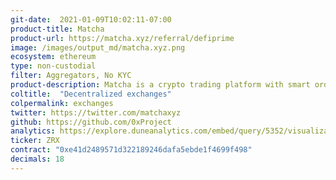 ```yaml
---
git-date:  2021-01-09T10:02:11-07:00
product-title: Matcha
product-url: https://matcha.xyz/referral/defiprime
image: /images/output_md/matcha.xyz.png
ecosystem: ethereum
type: non-custodial
filter: Aggregators, No KYC
product-description: Matcha is a crypto trading platform with smart order routing powered by 0x. Matcha aggregates liquidity from multiple sources, including 0x, Kyber, Uniswap, Oasis, Curve, and others.
coltitle:  "Decentralized exchanges"
colpermalink: exchanges
twitter: https://twitter.com/matchaxyz
github: https://github.com/0xProject
analytics: https://explore.duneanalytics.com/embed/query/5352/visualization/10546?api_key=pCnt3aDnI2OHkglB2qT53cruSNmj3IrPU9bxUjny
ticker: ZRX
contract: "0xe41d2489571d322189246dafa5ebde1f4699f498"
decimals: 18
---
```

